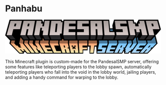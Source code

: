 # Panhabu

<img src="images/minecraftserver.png?raw=true" alt="PandesalSMP"/>

This Minecraft plugin is custom-made for the PandesalSMP server, offering some features like teleporting players to the lobby spawn, automatically teleporting players who fall into the void in the lobby world, jailing players, and adding a handy command for warping to the lobby.